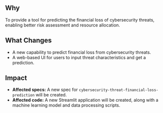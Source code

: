 ## Why
To provide a tool for predicting the financial loss of cybersecurity threats, enabling better risk assessment and resource allocation.

## What Changes
- A new capability to predict financial loss from cybersecurity threats.
- A web-based UI for users to input threat characteristics and get a prediction.

## Impact
- **Affected specs:** A new spec for `cybersecurity-threat-financial-loss-prediction` will be created.
- **Affected code:** A new Streamlit application will be created, along with a machine learning model and data processing scripts.
